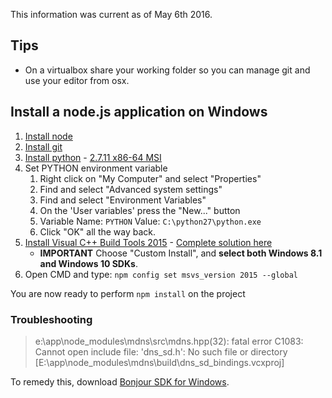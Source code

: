 
This information was current as of May 6th 2016.

## Tips

* On a virtualbox share your working folder so you can manage git and use your editor from osx.

## Install a node.js application on Windows

1. [Install node](https://nodejs.org/)
1. [Install git](https://git-scm.com/download/win)
1. [Install python](https://www.python.org/downloads/windows/) - [2.7.11 x86-64 MSI](https://www.python.org/ftp/python/2.7.11/python-2.7.11.amd64.msi)
1. Set PYTHON environment variable
    1. Right click on "My Computer" and select "Properties"
    1. Find and select "Advanced system settings"
    1. Find and select "Environment Variables"
    1. On the 'User variables' press the "New..." button
    1. Variable Name: `PYTHON` Value: `C:\python27\python.exe`
    1. Click "OK" all the way back.
1. [Install Visual C++ Build Tools 2015](http://go.microsoft.com/fwlink/?LinkId=691132) - [Complete solution here](https://github.com/nodejs/node-gyp/issues/629#issuecomment-153196245)
    * **IMPORTANT** Choose "Custom Install", and **select both Windows 8.1 and Windows 10 SDKs**.
1. Open CMD and type: `npm config set msvs_version 2015 --global`

You are now ready to perform `npm install` on the project

### Troubleshooting


> e:\app\node_modules\mdns\src\mdns.hpp(32): fatal error C1083: Cannot open include file: 'dns_sd.h': No such file or directory [E:\app\node_modules\mdns\build\dns_sd_bindings.vcxproj]

 To remedy this, download [Bonjour SDK for Windows](https://developer.apple.com/bonjour/).

